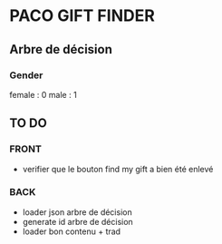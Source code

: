 # PACO GIFT FINDER

## Arbre de décision

### Gender

female : 0
male : 1

## TO DO

### FRONT

- verifier que le bouton find my gift a bien été enlevé

### BACK

- loader json arbre de décision
- generate id arbre de décision
- loader bon contenu + trad
